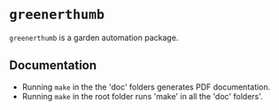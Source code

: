 # `greenerthumb`

`greenerthumb` is a garden automation package.

## Documentation

* Running `make` in the the 'doc' folders generates PDF documentation.
* Running `make` in the root folder runs 'make' in all the 'doc' folders'.
